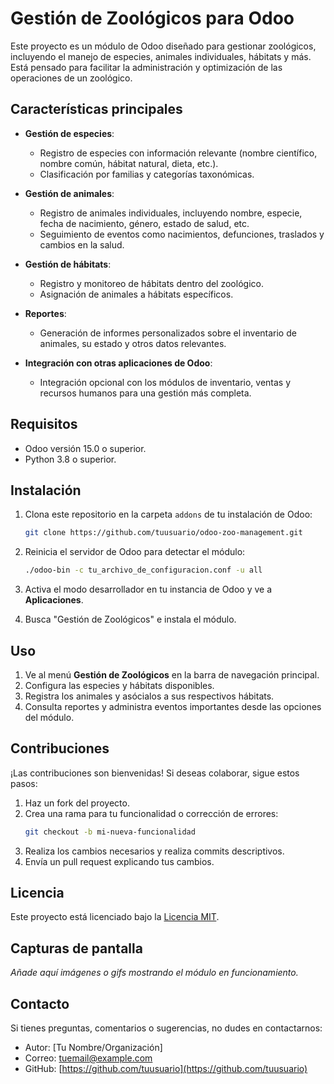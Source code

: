 # Gestión de Zoológicos para Odoo

Este proyecto es un módulo de Odoo diseñado para gestionar zoológicos, incluyendo el manejo de especies, animales individuales, hábitats y más. Está pensado para facilitar la administración y optimización de las operaciones de un zoológico.

## Características principales

- **Gestión de especies**: 
  - Registro de especies con información relevante (nombre científico, nombre común, hábitat natural, dieta, etc.).
  - Clasificación por familias y categorías taxonómicas.

- **Gestión de animales**: 
  - Registro de animales individuales, incluyendo nombre, especie, fecha de nacimiento, género, estado de salud, etc.
  - Seguimiento de eventos como nacimientos, defunciones, traslados y cambios en la salud.

- **Gestión de hábitats**: 
  - Registro y monitoreo de hábitats dentro del zoológico.
  - Asignación de animales a hábitats específicos.

- **Reportes**:
  - Generación de informes personalizados sobre el inventario de animales, su estado y otros datos relevantes.

- **Integración con otras aplicaciones de Odoo**: 
  - Integración opcional con los módulos de inventario, ventas y recursos humanos para una gestión más completa.

## Requisitos

- Odoo versión 15.0 o superior.
- Python 3.8 o superior.

## Instalación

1. Clona este repositorio en la carpeta `addons` de tu instalación de Odoo:
   ```bash
   git clone https://github.com/tuusuario/odoo-zoo-management.git
   ```

2. Reinicia el servidor de Odoo para detectar el módulo:
   ```bash
   ./odoo-bin -c tu_archivo_de_configuracion.conf -u all
   ```

3. Activa el modo desarrollador en tu instancia de Odoo y ve a **Aplicaciones**.

4. Busca "Gestión de Zoológicos" e instala el módulo.

## Uso

1. Ve al menú **Gestión de Zoológicos** en la barra de navegación principal.
2. Configura las especies y hábitats disponibles.
3. Registra los animales y asócialos a sus respectivos hábitats.
4. Consulta reportes y administra eventos importantes desde las opciones del módulo.

## Contribuciones

¡Las contribuciones son bienvenidas! Si deseas colaborar, sigue estos pasos:

1. Haz un fork del proyecto.
2. Crea una rama para tu funcionalidad o corrección de errores:
   ```bash
   git checkout -b mi-nueva-funcionalidad
   ```
3. Realiza los cambios necesarios y realiza commits descriptivos.
4. Envía un pull request explicando tus cambios.

## Licencia

Este proyecto está licenciado bajo la [Licencia MIT](LICENSE).

## Capturas de pantalla

*Añade aquí imágenes o gifs mostrando el módulo en funcionamiento.*

## Contacto

Si tienes preguntas, comentarios o sugerencias, no dudes en contactarnos:

- Autor: [Tu Nombre/Organización]
- Correo: tuemail@example.com
- GitHub: [https://github.com/tuusuario](https://github.com/tuusuario)
